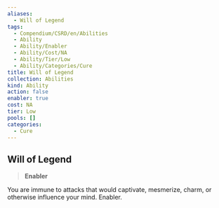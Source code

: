 ```yaml
---
aliases:
  - Will of Legend
tags:
  - Compendium/CSRD/en/Abilities
  - Ability
  - Ability/Enabler
  - Ability/Cost/NA
  - Ability/Tier/Low
  - Ability/Categories/Cure
title: Will of Legend
collection: Abilities
kind: Ability
action: false
enabler: true
cost: NA
tier: Low
pools: []
categories:
  - Cure
---
```

## Will of Legend  
>**Enabler**
  
You are immune to attacks that would captivate, mesmerize, charm, or otherwise influence your mind. Enabler.